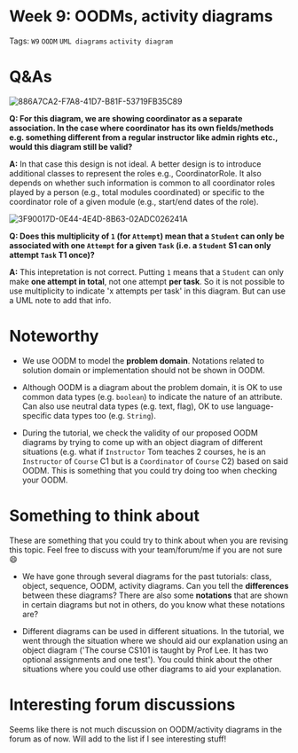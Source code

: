 # Week 9: OODMs, activity diagrams

Tags: `W9` `OODM` `UML diagrams` `activity diagram` 

# Q&As

![886A7CA2-F7A8-41D7-B81F-53719FB35C89](https://user-images.githubusercontent.com/60144099/195984858-9a12aae2-9690-4c00-9ad2-fa567896dd36.jpeg)

**Q: For this diagram, we are showing coordinator as a separate association. In the case where coordinator has its own fields/methods e.g. something different from a regular instructor like admin rights etc., would this diagram still be valid?**

**A:** In that case this design is not ideal. A better design is to introduce additional classes to represent the roles e.g., CoordinatorRole. It also depends on whether such information is common to all coordinator roles played by a person (e.g., total modules coordinated) or specific to the coordinator role of a given module (e.g., start/end dates of the role).

![3F90017D-0E44-4E4D-8B63-02ADC026241A](https://user-images.githubusercontent.com/60144099/195984897-cb593d23-b6e6-4d67-aa0c-0b79da2d9339.jpeg)

**Q: Does this multiplicity of `1` (for `Attempt`) mean that a `Student` can only be associated with one `Attempt` for a given `Task` (i.e. a `Student` S1 can only attempt `Task` T1 once)?**

**A:** This intepretation is not correct. Putting `1` means that a `Student` can only make **one attempt in total**, not one attempt **per task**. So it is not possible to use multiplicity to indicate 'x attempts per task' in this diagram. But can use a UML note to add that info.

# Noteworthy

- We use OODM to model the **problem domain**. Notations related to solution domain or implementation should not be shown in OODM.

- Although OODM is a diagram about the problem domain, it is OK to use common data types (e.g. `boolean`) to indicate the nature of an attribute. Can also use neutral data types (e.g. text, flag), OK to use language-specific data types too (e.g. `String`).

- During the tutorial, we check the validity of our proposed OODM diagrams by trying to come up with an object diagram of different situations (e.g. what if `Instructor` Tom teaches 2 courses, he is an `Instructor` of `Course` C1 but is a `Coordinator` of `Course` C2) based on said OODM. This is something that you could try doing too when checking your OODM.

# Something to think about

These are something that you could try to think about when you are revising this topic. Feel free to discuss with your team/forum/me if you are not sure 😄

- We have gone through several diagrams for the past tutorials: class, object, sequence, OODM, activity diagrams. Can you tell the **differences** between these diagrams? There are also some **notations** that are shown in certain diagrams but not in others, do you know what these notations are?

- Different diagrams can be used in different situations. In the tutorial, we went through the situation where we should aid our explanation using an object diagram ('The course CS101 is taught by Prof Lee. It has two optional assignments and one test'). You could think about the other situations where you could use other diagrams to aid your explanation. 

# Interesting forum discussions

Seems like there is not much discussion on OODM/activity diagrams in the forum as of now. Will add to the list if I see interesting stuff!
